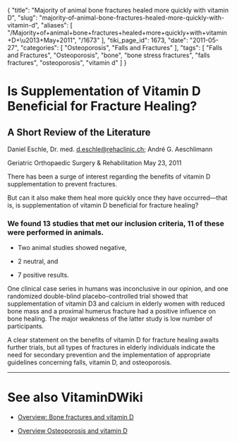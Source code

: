 {
    "title": "Majority of animal bone fractures healed more quickly with vitamin D",
    "slug": "majority-of-animal-bone-fractures-healed-more-quickly-with-vitamin-d",
    "aliases": [
        "/Majority+of+animal+bone+fractures+healed+more+quickly+with+vitamin+D+\u2013+May+2011",
        "/1673"
    ],
    "tiki_page_id": 1673,
    "date": "2011-05-27",
    "categories": [
        "Osteoporosis",
        "Falls and Fractures"
    ],
    "tags": [
        "Falls and Fractures",
        "Osteoporosis",
        "bone",
        "bone stress fractures",
        "falls fractures",
        "osteoporosis",
        "vitamin d"
    ]
}


# Is Supplementation of Vitamin D Beneficial for Fracture Healing?

## A Short Review of the Literature

Daniel Eschle, Dr. med. d.eschle@rehaclinic.ch;     André G. Aeschlimann

Geriatric Orthopaedic Surgery & Rehabilitation May 23, 2011 

There has been a surge of interest regarding the benefits of vitamin D supplementation to prevent fractures. 

But can it also make them heal more quickly once they have occurred—that is, is supplementation of vitamin D beneficial for fracture healing? 

### We found 13 studies that met our inclusion criteria, 11 of these were performed in animals.

* Two animal studies showed negative, 

* 2 neutral, and 

* 7 positive results. 

One clinical case series in humans was inconclusive in our opinion, and one randomized double-blind placebo-controlled trial showed that supplementation of vitamin D3 and calcium in elderly women with reduced bone mass and a proximal humerus fracture had a positive influence on bone healing. The major weakness of the latter study is low number of participants. 

A clear statement on the benefits of vitamin D for fracture healing awaits further trials, but all types of fractures in elderly individuals indicate the need for secondary prevention and the implementation of appropriate guidelines concerning falls, vitamin D, and osteoporosis.

- - - - - - - - - 

# See also VitaminDWiki

* [Overview: Bone fractures and vitamin D](/tags/overview-bone-fractures-and-vitamin-d.html)

* [Overview Osteoporosis and vitamin D](/posts/overview-osteoporosis-and-vitamin-d)